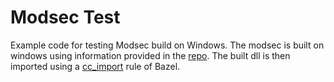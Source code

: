 # Modsec Test

Example code for testing Modsec build on Windows. The modsec is built on windows using information provided in the [repo](https://github.com/owasp-modsecurity/ModSecurity/tree/v3/master/build/win32/README.md). 
The built dll is then imported using a [cc_import](https://bazel.build/reference/be/c-cpp#cc_import) rule of Bazel.

